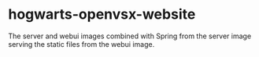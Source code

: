 # hogwarts-openvsx-website
The server and webui images combined with Spring from the server image serving the static files from the webui image.
